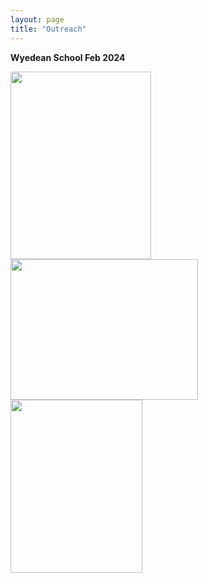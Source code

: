 ```yaml
---
layout: page
title: "Outreach"
---
```

**Wyedean School Feb 2024**

<img src="https://sorayacaixeiro.github.io/images/PXL_20240202_135047995.jpg.jpg" width="225" height="300">
<img src="https://sorayacaixeiro.github.io/images/PXL_20240202_102644721.jpg" width="300" height="225">
<img src="https://sorayacaixeiro.github.io/images/PXL_20240202_105712474.PORTRAIT.jpg" width="211" height="277">


